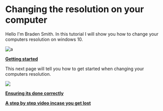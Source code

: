 # Changing the resolution on your computer

Hello I'm Braden Smith. In this tutorial I will show you how to change your computers resolution on windows 10.

![a](https://media.giphy.com/media/6pfEK1odbmcNi/giphy.gif)

[**Getting started**](https://github.com/Braden0103/About-Me/blob/master/Background%20Info.md)

This next page will tell you how to get started when changing your computers resolution.

![](https://commons.wikimedia.org/wiki/File:Windows_logo_-_2012.svg)

 [**Ensuring its done correctly**](https://github.com/Braden0103/About-Me/blob/master/Favorite%20Hobby.md)
 

 


[**A step by step video incase you get lost**](https://github.com/Braden0103/About-Me/blob/master/Another%20Interest.md)


